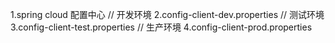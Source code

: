 1.spring cloud 配置中心
// 开发环境
2.config-client-dev.properties
// 测试环境
3.config-client-test.properties
// 生产环境
4.config-client-prod.properties
